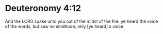 # Deuteronomy 4:12

And the LORD spake unto you out of the midst of the fire: ye heard the voice of the words, but saw no similitude; only [ye heard] a voice.